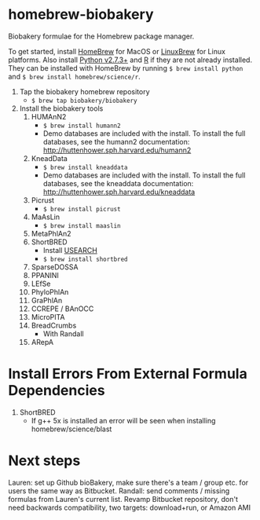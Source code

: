 # homebrew-biobakery
Biobakery formulae for the Homebrew package manager.

To get started, install [HomeBrew](http://brew.sh/) for MacOS or [LinuxBrew](http://linuxbrew.sh/) for Linux platforms. Also install [Python v2.7.3+](https://www.python.org/) and [R](https://www.r-project.org/about.html) if they are not already installed. They can be installed with HomeBrew by running `` $ brew install python `` and `` $ brew install homebrew/science/r ``.

1. Tap the biobakery homebrew repository
    * `` $ brew tap biobakery/biobakery ``
2. Install the biobakery tools
    1. HUMAnN2
        * `` $ brew install humann2 ``
        * Demo databases are included with the install. To install the full databases, see the humann2 documentation: http://huttenhower.sph.harvard.edu/humann2
    2. KneadData
        * `` $ brew install kneaddata ``
        * Demo databases are included with the install. To install the full databases, see the kneaddata documentation: http://huttenhower.sph.harvard.edu/kneaddata
    3. Picrust
        * `` $ brew install picrust ``
    4. MaAsLin
        * `` $ brew install maaslin ``
    5. MetaPhlAn2
    6. ShortBRED
        * Install [USEARCH](http://www.drive5.com/usearch/)
        * `` $ brew install shortbred ``
    7. SparseDOSSA
    8. PPANINI
    9. LEfSe
    10. PhyloPhlAn
    11. GraPhlAn
    12. CCREPE / BAnOCC
    13. MicroPITA
    14. BreadCrumbs
        * With Randall
    15. ARepA

# Install Errors From External Formula Dependencies

  1. ShortBRED
      * If g++ 5x is installed an error will be seen when installing homebrew/science/blast

# Next steps

Lauren: set up Github bioBakery, make sure there's a team / group etc. for users the same way as Bitbucket.
Randall: send comments / missing formulas from Lauren's current list.
  Revamp Bitbucket repository, don't need backwards compatibility, two targets: download+run, or Amazon AMI
